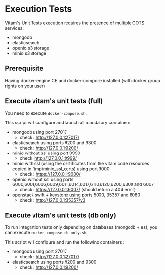 # Execution Tests

Vitam's Unit Tests execution requires the presence of multiple COTS services:
* mongodb
* elasticsearch
* openio s3 storage
* minio s3 storage

## Prerequisite

Having docker-engine CE and docker-compose installed (with docker group rights on your user)

## Execute vitam's unit tests (full)

You need to execute `docker-compose.sh`.

This script will configure and launch all mandatory containers :
* mongodb using port 27017
    * check : http://127.0.0.1:27017/
* elasticsearch using ports 9200 and 9300
    * check : http://127.0.0.1:9200/
* minio without ssl using port 9999
    * check: http://127.0.0.1:9999/
* minio with ssl (using the certificates from the vitam code resources copied in /tmp/minio_ssl_certs) using port 9000
    * check : https://127.0.0.1:9000/
* openio without ssl using ports 6000,6001,6006,6009,6011,6014,6017,6110,6120,6200,6300 and 6007
    * check : https://127.0.0.1:6007/ (should return a 404 error)
* openstack swift + keystone using ports 5000, 35357 and 8080
    * check : http://127.0.0.1:35357/v3

## Execute vitam's unit tests (db only)

To run integration tests only depending on databases (mongodb + es), you can execute `docker-compose-db-only.sh`.

This script will configure and run the following containers :
* mongodb using port 27017
  * check : http://127.0.0.1:27017/
* elasticsearch using ports 9200 and 9300
  * check : http://127.0.0.1:9200/
